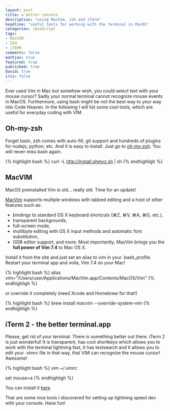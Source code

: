 ```yaml
---
layout: post
title: a better console
description: "using MacVim, zsh and iTerm"
headline: "useful tools for working with the terminal in MacOS"
categories: JavaScript
tags: 
- MacVIM
- ZSH
- iTERM
comments: false
mathjax: true
featured: true
published: true
david: true
iris: false
---
```


Ever used Vim in Mac but somehow wish, you could select text with your mouse cursor?
Sadly your normal terminal cannot recognize mouse events in MacOS. Furthermore, 
using bash might be not the best way to your way into Code Heaven. In the following I will list some cool tools, which are useful for everyday coding with VIM.

## Oh-my-zsh
Forget bash, zsh comes with auto-fill, git support and hundreds of plugins for nodejs, python, etc. And it is easy to install.
Just go to [oh-my-zsh](http://ohmyz.sh/). You will never miss bash again.

{% highlight bash %}
curl -L http://install.ohmyz.sh | sh
{% endhighligh %}

## MacVIM
MacOS preinstalled Vim is old... really old. Time for an update! 

[MacVim](https://code.google.com/p/macvim/) supports multiple windows with tabbed editing and a host of other features such as:

- bindings to standard OS X keyboard shortcuts (⌘Z, ⌘V, ⌘A, ⌘G, etc.),
- transparent backgrounds,
- full-screen mode,
- multibyte editing with OS X input methods and automatic font substitution,
- ODB editor support,
and more. Most importantly, MacVim brings you the **full power of Vim 7.4** to Mac OS X.

Install it from the site and just set an alias to vim in your .bash_profile.
Restart your terminal app and voila, Vim 7.4 on your Mac!

{% highlight bash %}
alias vim="/Users/user/Applications/MacVim.app/Contents/MacOS/Vim"
{% endhighligh %}

or override it completely (need Xcode and Homebrew for that!)

{% highlight bash %}
brew install macvim --override-system-vim
{% endhighligh %}

## iTerm 2 - the better terminal.app
Please, get rid of your terminal. There is something better out there.
iTerm 2 is just wonderful! It is transparent, has cool shortkeys which allows you to work with the terminal lightning fast, it has textsearch and it allows you to edit your .vimrc file in that way, that VIM can recognize the mouse cursor! Awesome!

{% highlight bash %}
vim ~/.vimrc

set mouse=a
{% endhighligh %}

You can install it [here](http://iterm2.com/)

That are some nice tools I discovered for setting up lightning speed dev with your console.
Have fun!


